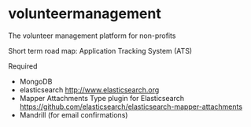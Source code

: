 volunteermanagement
===================

The volunteer management platform for non-profits

Short term road map:
Application Tracking System (ATS)

Required
- MongoDB
- elasticsearch http://www.elasticsearch.org
- Mapper Attachments Type plugin for Elasticsearch https://github.com/elasticsearch/elasticsearch-mapper-attachments
- Mandrill (for email confirmations)